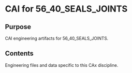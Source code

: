 # CAI for 56_40_SEALS_JOINTS

## Purpose
CAI engineering artifacts for 56_40_SEALS_JOINTS.

## Contents
Engineering files and data specific to this CAx discipline.
